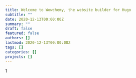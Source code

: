 ```yaml
---
title: Welcome to Wowchemy, the website builder for Hugo
subtitle: ""
date: 2020-12-13T00:00:00Z
summary: ""
draft: false
featured: false
authors: []
lastmod: 2020-12-13T00:00:00Z
tags: []
categories: []
projects: []
---
```

1﻿
